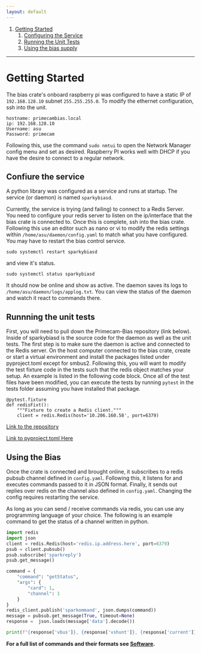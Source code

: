 ```yaml
---
layout: default
---
```



1. [Getting Started](#GettingStarted) 
    1. [Configuring the Service](#ConfigureTheService)
    1. [Running the Unit Tests](#RunningTheUnitTests)
    1. [Using the bias supply](#UsingTheBias)

---

<a name="GettingStarted"></a>
# Getting Started
The bias crate's onboard raspberry pi was configured to have a static IP of `192.168.128.10` subnet `255.255.255.0`. 
To modify the ethernet configuration, ssh into the unit.

```
hostname: primecambias.local
ip: 192.168.128.10
Username: asu
Password: primecam
```

Following this, use the command `sudo nmtui` to open the Network Manager config menu and set as desired. 
Raspberry PI works well with DHCP if you have the desire to connect to a regular network. 

<a name="ConfigureTheService"></a>
## Confiure the service
A python library was configured as a service and runs at startup. The service (or daemon) is named `sparkybiasd`.

Currently, the service is trying (and failing) to connect to a Redis Server. You need to configure your redis server to listen 
on the ip/interface that the bias crate is connected to. Once this is complete, ssh into the bias crate. Following this use an editor such as nano or vi to
modify the redis settings within `/home/asu/daemon/config.yaml` to match what you have configured.  You may have to restart the bias control service.

`sudo systemctl restart sparkybiasd`

and view it's status.

`sudo systemctl status sparkybiasd`

It should now be online and show as active. The daemon saves its logs to `/home/asu/daemon/logs/applog.txt`. You can view the status of the daemon and watch
it react to commands there. 

<!-- TODO: Mention that we subscribe and publish on the channels listed in the config. -->

<a name="RunningTheUnitTests"></a>
## Runnning the unit tests
First, you will need to pull down the Primecam-Bias repository (link below). Inside of sparkybiasd is the source code for the daemon as well as the unit tests. 
The first step is to make sure the daemon is active and connected to the Redis server. On the host computer connected to the bias crate, create or start a virtual environment and
install the packages listed under pyproject.toml except for smbus2. Following this, you will want to modify the test fixture code in the tests such that the redis object matches your 
setup. An example is listed in the following code block. Once all of the test files have been modified, you can execute the tests by running `pytest` in the tests folder assuming 
you have installed that package. 

```
@pytest.fixture
def redisFixt():
    """Fixture to create a Redis client."""
    client = redis.Redis(host='10.206.160.58', port=6379)
```
[Link to the repository](https://github.com/asu-rdl/Primecam-Bias)

[Link to pyproject.toml Here](https://github.com/asu-rdl/Primecam-Bias/blob/v0.2.4/sparkybiasd/pyproject.toml)


<a name="UsingTheBias"></a>
## Using the Bias
Once the crate is connected and brought online, it subscribes to a redis pubsub channel defined in `config.yaml`. Following this, it listens for
and executes commands passed to it in JSON format. Finally, it sends out replies over redis on the channel also defined in `config.yaml`. Changing the config
requires restarting the service.

As long as you can send / receive commands via redis, you can use any programming language of your choice. The following is an example command to get
the status of a channel written in python.

```python
import redis
import json
client = redis.Redis(host='redis.ip.address.here', port=6379)
psub = client.pubsub()
psub.subscribe('sparkreply')
psub.get_message()

command = {
    "command": "getStatus",
    "args": {
        "card": 1,
        "channel": 1
    }
}
redis_client.publish('sparkommand', json.dumps(command))
message = pubsub.get_message(True, timeout=None)
response =  json.loads(message['data'].decode())

print(f"{response['vbus']}, {response['vshunt']}, {response['current']}, {response['outputEnabled']}")
```

**For a full list of commands and their formats see [Software](software.html).**



<a name=""></a>


